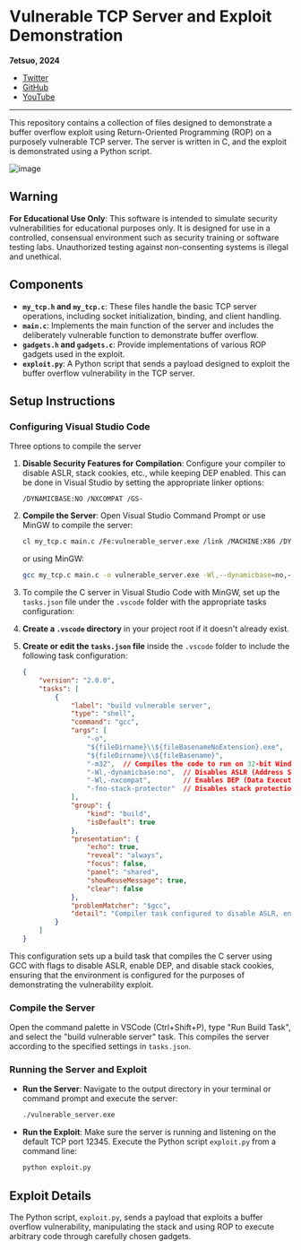 # Vulnerable TCP Server and Exploit Demonstration

**7etsuo, 2024**

- [Twitter](https://twitter.com/7etsuo)
- [GitHub](https://github.com/7etsuo)
- [YouTube](https://www.youtube.com/@snowcrash-)

---

This repository contains a collection of files designed to demonstrate a buffer overflow exploit using Return-Oriented Programming (ROP) on a purposely vulnerable TCP server. The server is written in C, and the exploit is demonstrated using a Python script.

![image](https://github.com/7etsuo/ROP-Lab-Server/assets/90065760/f057e627-2978-4f53-975e-f47473a20616)


## Warning

**For Educational Use Only**: This software is intended to simulate security vulnerabilities for educational purposes only. It is designed for use in a controlled, consensual environment such as security training or software testing labs. Unauthorized testing against non-consenting systems is illegal and unethical.

## Components

- **`my_tcp.h` and `my_tcp.c`**: These files handle the basic TCP server operations, including socket initialization, binding, and client handling.
- **`main.c`**: Implements the main function of the server and includes the deliberately vulnerable function to demonstrate buffer overflow.
- **`gadgets.h` and `gadgets.c`**: Provide implementations of various ROP gadgets used in the exploit.
- **`exploit.py`**: A Python script that sends a payload designed to exploit the buffer overflow vulnerability in the TCP server.

## Setup Instructions

### Configuring Visual Studio Code

Three options to compile the server

1. **Disable Security Features for Compilation**: Configure your compiler to disable ASLR, stack cookies, etc., while keeping DEP enabled. This can be done in Visual Studio by setting the appropriate linker options:

    ```plaintext
    /DYNAMICBASE:NO /NXCOMPAT /GS-
    ```

2. **Compile the Server**: Open Visual Studio Command Prompt or use MinGW to compile the server:

    ```bash
    cl my_tcp.c main.c /Fe:vulnerable_server.exe /link /MACHINE:X86 /DYNAMICBASE:NO /NXCOMPAT /GS-
    ```

    or using MinGW:

    ```bash
    gcc my_tcp.c main.c -o vulnerable_server.exe -Wl,--dynamicbase=no,--nxcompat -fno-stack-protector -lws2_32
    ```

3. To compile the C server in Visual Studio Code with MinGW, set up the `tasks.json` file under the `.vscode` folder with the appropriate tasks configuration:

1. **Create a `.vscode` directory** in your project root if it doesn't already exist.
2. **Create or edit the `tasks.json` file** inside the `.vscode` folder to include the following task configuration:

    ```json
    {
        "version": "2.0.0",
        "tasks": [
            {
                "label": "build vulnerable server",
                "type": "shell",
                "command": "gcc",
                "args": [
                    "-o",
                    "${fileDirname}\\${fileBasenameNoExtension}.exe",
                    "${fileDirname}\\${fileBasename}",
                    "-m32",  // Compiles the code to run on 32-bit Windows
                    "-Wl,-dynamicbase:no",  // Disables ASLR (Address Space Layout Randomization)
                    "-Wl,-nxcompat",        // Enables DEP (Data Execution Prevention)
                    "-fno-stack-protector"  // Disables stack protection (stack cookies)
                ],
                "group": {
                    "kind": "build",
                    "isDefault": true
                },
                "presentation": {
                    "echo": true,
                    "reveal": "always",
                    "focus": false,
                    "panel": "shared",
                    "showReuseMessage": true,
                    "clear": false
                },
                "problemMatcher": "$gcc",
                "detail": "Compiler task configured to disable ASLR, enable DEP, and disable stack protection."
            }
        ]
    }
    ```

This configuration sets up a build task that compiles the C server using GCC with flags to disable ASLR, enable DEP, and disable stack cookies, ensuring that the environment is configured for the purposes of demonstrating the vulnerability exploit.

### Compile the Server

Open the command palette in VSCode (Ctrl+Shift+P), type "Run Build Task", and select the "build vulnerable server" task. This compiles the server according to the specified settings in `tasks.json`.

### Running the Server and Exploit

- **Run the Server**: Navigate to the output directory in your terminal or command prompt and execute the server:

    ```bash
    ./vulnerable_server.exe
    ```

- **Run the Exploit**: Make sure the server is running and listening on the default TCP port 12345. Execute the Python script `exploit.py` from a command line:

    ```bash
    python exploit.py
    ```

## Exploit Details

The Python script, `exploit.py`, sends a payload that exploits a buffer overflow vulnerability, manipulating the stack and using ROP to execute arbitrary code through carefully chosen gadgets.
